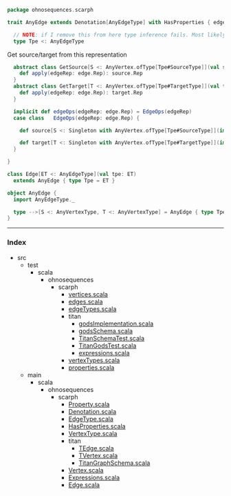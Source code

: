 
```scala
package ohnosequences.scarph

trait AnyEdge extends Denotation[AnyEdgeType] with HasProperties { edge =>

  // NOTE: if I remove this from here type inference fails. Most likely a bug
  type Tpe <: AnyEdgeType
```

Get source/target from this representation

```scala
  abstract class GetSource[S <: AnyVertex.ofType[Tpe#SourceType]](val source: S) {
    def apply(edgeRep: edge.Rep): source.Rep
  }
  abstract class GetTarget[T <: AnyVertex.ofType[Tpe#TargetType]](val target: T) {
    def apply(edgeRep: edge.Rep): target.Rep
  }

  implicit def edgeOps(edgeRep: edge.Rep) = EdgeOps(edgeRep)
  case class   EdgeOps(edgeRep: edge.Rep) {

    def source[S <: Singleton with AnyVertex.ofType[Tpe#SourceType]](implicit getter: GetSource[S]) = getter(edgeRep)

    def target[T <: Singleton with AnyVertex.ofType[Tpe#TargetType]](implicit getter: GetTarget[T]) = getter(edgeRep)
  }

}

class Edge[ET <: AnyEdgeType](val tpe: ET) 
  extends AnyEdge { type Tpe = ET }

object AnyEdge {
  import AnyEdgeType._

  type -->[S <: AnyVertexType, T <: AnyVertexType] = AnyEdge { type Tpe <: S ==> T }
}

```


------

### Index

+ src
  + test
    + scala
      + ohnosequences
        + scarph
          + [vertices.scala][test/scala/ohnosequences/scarph/vertices.scala]
          + [edges.scala][test/scala/ohnosequences/scarph/edges.scala]
          + [edgeTypes.scala][test/scala/ohnosequences/scarph/edgeTypes.scala]
          + titan
            + [godsImplementation.scala][test/scala/ohnosequences/scarph/titan/godsImplementation.scala]
            + [godsSchema.scala][test/scala/ohnosequences/scarph/titan/godsSchema.scala]
            + [TitanSchemaTest.scala][test/scala/ohnosequences/scarph/titan/TitanSchemaTest.scala]
            + [TitanGodsTest.scala][test/scala/ohnosequences/scarph/titan/TitanGodsTest.scala]
            + [expressions.scala][test/scala/ohnosequences/scarph/titan/expressions.scala]
          + [vertexTypes.scala][test/scala/ohnosequences/scarph/vertexTypes.scala]
          + [properties.scala][test/scala/ohnosequences/scarph/properties.scala]
  + main
    + scala
      + ohnosequences
        + scarph
          + [Property.scala][main/scala/ohnosequences/scarph/Property.scala]
          + [Denotation.scala][main/scala/ohnosequences/scarph/Denotation.scala]
          + [EdgeType.scala][main/scala/ohnosequences/scarph/EdgeType.scala]
          + [HasProperties.scala][main/scala/ohnosequences/scarph/HasProperties.scala]
          + [VertexType.scala][main/scala/ohnosequences/scarph/VertexType.scala]
          + titan
            + [TEdge.scala][main/scala/ohnosequences/scarph/titan/TEdge.scala]
            + [TVertex.scala][main/scala/ohnosequences/scarph/titan/TVertex.scala]
            + [TitanGraphSchema.scala][main/scala/ohnosequences/scarph/titan/TitanGraphSchema.scala]
          + [Vertex.scala][main/scala/ohnosequences/scarph/Vertex.scala]
          + [Expressions.scala][main/scala/ohnosequences/scarph/Expressions.scala]
          + [Edge.scala][main/scala/ohnosequences/scarph/Edge.scala]

[test/scala/ohnosequences/scarph/vertices.scala]: ../../../../test/scala/ohnosequences/scarph/vertices.scala.md
[test/scala/ohnosequences/scarph/edges.scala]: ../../../../test/scala/ohnosequences/scarph/edges.scala.md
[test/scala/ohnosequences/scarph/edgeTypes.scala]: ../../../../test/scala/ohnosequences/scarph/edgeTypes.scala.md
[test/scala/ohnosequences/scarph/titan/godsImplementation.scala]: ../../../../test/scala/ohnosequences/scarph/titan/godsImplementation.scala.md
[test/scala/ohnosequences/scarph/titan/godsSchema.scala]: ../../../../test/scala/ohnosequences/scarph/titan/godsSchema.scala.md
[test/scala/ohnosequences/scarph/titan/TitanSchemaTest.scala]: ../../../../test/scala/ohnosequences/scarph/titan/TitanSchemaTest.scala.md
[test/scala/ohnosequences/scarph/titan/TitanGodsTest.scala]: ../../../../test/scala/ohnosequences/scarph/titan/TitanGodsTest.scala.md
[test/scala/ohnosequences/scarph/titan/expressions.scala]: ../../../../test/scala/ohnosequences/scarph/titan/expressions.scala.md
[test/scala/ohnosequences/scarph/vertexTypes.scala]: ../../../../test/scala/ohnosequences/scarph/vertexTypes.scala.md
[test/scala/ohnosequences/scarph/properties.scala]: ../../../../test/scala/ohnosequences/scarph/properties.scala.md
[main/scala/ohnosequences/scarph/Property.scala]: Property.scala.md
[main/scala/ohnosequences/scarph/Denotation.scala]: Denotation.scala.md
[main/scala/ohnosequences/scarph/EdgeType.scala]: EdgeType.scala.md
[main/scala/ohnosequences/scarph/HasProperties.scala]: HasProperties.scala.md
[main/scala/ohnosequences/scarph/VertexType.scala]: VertexType.scala.md
[main/scala/ohnosequences/scarph/titan/TEdge.scala]: titan/TEdge.scala.md
[main/scala/ohnosequences/scarph/titan/TVertex.scala]: titan/TVertex.scala.md
[main/scala/ohnosequences/scarph/titan/TitanGraphSchema.scala]: titan/TitanGraphSchema.scala.md
[main/scala/ohnosequences/scarph/Vertex.scala]: Vertex.scala.md
[main/scala/ohnosequences/scarph/Expressions.scala]: Expressions.scala.md
[main/scala/ohnosequences/scarph/Edge.scala]: Edge.scala.md
